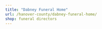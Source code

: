 ```yaml
---
title: "Dabney Funeral Home"
url: /hanover-county/dabney-funeral-home/
shop: funeral directors
---
```

